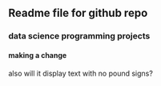 ## Readme file for github repo

### data science programming projects

#### making a change

also will it display text with no pound signs?